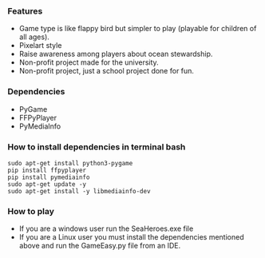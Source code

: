 ### Features

- Game type is like flappy bird but simpler to play (playable for children of all ages).
- Pixelart style
- Raise awareness among players about ocean stewardship.
- Non-profit project made for the university.
- Non-profit project, just a school project done for fun.

### Dependencies
- PyGame
- FFPyPlayer
- PyMediaInfo

### How to install dependencies in terminal bash
```
sudo apt-get install python3-pygame
pip install ffpyplayer
pip install pymediainfo
sudo apt-get update -y
sudo apt-get install -y libmediainfo-dev
```
### How to play
- If you are a windows user run the SeaHeroes.exe file
- If you are a Linux user you must install the dependencies mentioned above and run the GameEasy.py file from an IDE.
